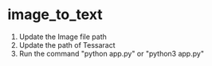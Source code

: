 # image_to_text
1. Update the Image file path
2. Update the path of Tessaract
3. Run the command "python app.py" or "python3 app.py"
